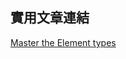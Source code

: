 ## 實用文章連結

[Master the Element types](https://straightupcraft.com/articles/master-the-element-types-craft-cms)